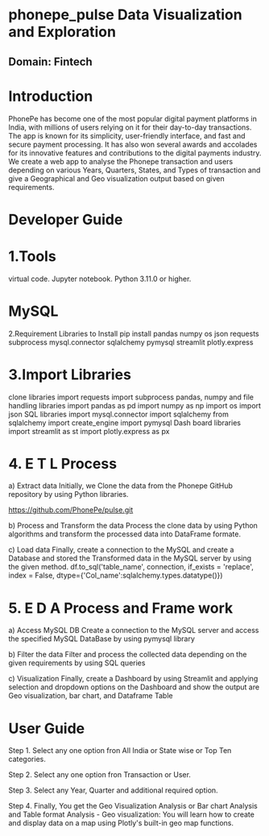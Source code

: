 # phonepe_pulse Data Visualization and Exploration

## Domain: Fintech


#  Introduction

PhonePe has become one of the most popular digital payment platforms in India, with millions of users relying on it for their day-to-day transactions. The app is known for its simplicity, user-friendly interface, and fast and secure payment processing. It has also won several awards and accolades for its innovative features and contributions to the digital payments industry.
We create a web app to analyse the Phonepe transaction and users depending on various Years, Quarters, States, and Types of transaction and give a Geographical and Geo visualization output based on given requirements.


# Developer Guide
# 1.Tools
virtual code.
Jupyter notebook.
Python 3.11.0 or higher.
# MySQL
2.Requirement Libraries to Install
pip install pandas numpy os json requests subprocess mysql.connector sqlalchemy pymysql streamlit plotly.express

# 3.Import Libraries
clone libraries
import requests
import subprocess
pandas, numpy and file handling libraries
import pandas as pd
import numpy as np
import os
import json
SQL libraries
import mysql.connector
import sqlalchemy
from sqlalchemy import create_engine
import pymysql
Dash board libraries
import streamlit as st
import plotly.express as px

# 4. E T L Process
a) Extract data
Initially, we Clone the data from the Phonepe GitHub repository by using Python libraries. 

https://github.com/PhonePe/pulse.git

b) Process and Transform the data
Process the clone data by using Python algorithms and transform the processed data into DataFrame formate.

c) Load data
Finally, create a connection to the MySQL  and create a Database and stored the Transformed data in the MySQL server by using the given method. df.to_sql('table_name', connection, if_exists = 'replace', index = False, dtype={'Col_name':sqlalchemy.types.datatype()})
# 5. E D A Process and Frame work

a) Access MySQL DB
Create a connection to the MySQL server and access the specified MySQL DataBase by using pymysql library

b) Filter the data
Filter and process the collected data depending on the given requirements by using SQL queries

c) Visualization
Finally, create a Dashboard by using Streamlit and applying selection and dropdown options on the Dashboard and show the output are Geo visualization, bar chart, and Dataframe Table


# User Guide

Step 1.
Select any one option fron All India or State wise or Top Ten categories.

Step 2.
Select any one option fron Transaction or User.

Step 3.
Select any Year, Quarter and additional required option.

Step 4.
Finally, You get the Geo Visualization Analysis or Bar chart Analysis and Table format Analysis
        - Geo visualization: You will learn how to create and display data on a map using Plotly's built-in geo map functions.
